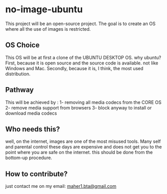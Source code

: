 # no-image-ubuntu
This project will be an open-source project.
The goal is to create an OS where all the use of images is restricted.

## OS Choice
This OS will be at first a clone of the UBUNTU DESKTOP OS.
why ubuntu? 
First, because it is open source and the source code is available. not like Windows and Mac.
Secondly, because it is, I think, the most used distribution.

## Pathway
This will be achieved by :
1- removing all media codecs from the CORE OS
2- remove media support from browsers
3- block anyway to install or download media codecs

## Who needs this?
well, on the internet, images are one of the most misused tools.
Many self and parental control these days are expensive and does not get you to the point where you are safe on the internet.
this should be done from the bottom-up procedure.


## How to contribute?
just contact me on my email: maher1.bta@gmail.com